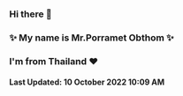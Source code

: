 ### Hi there 👋
### ✨ My name is Mr.Porramet Obthom ✨ 
### I'm from Thailand ❤️
#### Last Updated: 10 October 2022 10:09 AM
<!--
**PorrametObthom/PorrametObthom** is a ✨ _special_ ✨ repository because its `README.md` (this file) appears on your GitHub profile.

Here are some ideas to get you started:

- 🔭 I’m currently working on ...
- 🌱 I’m currently learning ...
- 👯 I’m looking to collaborate on ...
- 🤔 I’m looking for help with ...
- 💬 Ask me about ...
- 📫 How to reach me: ...
- 😄 Pronouns: ...
- ⚡ Fun fact: ...
-->

